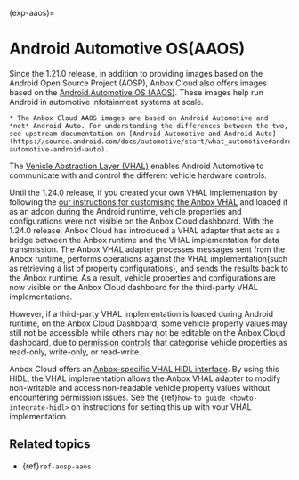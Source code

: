 (exp-aaos)=
# Android Automotive OS(AAOS)

Since the 1.21.0 release, in addition to providing images based on the Android Open Source Project (AOSP), Anbox Cloud also offers images based on the [Android Automotive OS (AAOS)](https://source.android.com/docs/automotive/start/what_automotive). These images help run Android in automotive infotainment systems at scale.

```{important}
* The Anbox Cloud AAOS images are based on Android Automotive and *not* Android Auto. For understanding the differences between the two, see upstream documentation on [Android Automotive and Android Auto](https://source.android.com/docs/automotive/start/what_automotive#android-automotive-android-auto).
```

The [Vehicle Abstraction Layer (VHAL)](https://source.android.com/docs/automotive/vhal) enables Android Automotive to communicate with and control the different vehicle hardware controls.

Until the 1.24.0 release, if you created your own VHAL implementation by following the [our instructions for customising the Anbox VHAL](https://documentation.ubuntu.com/anbox-cloud/en/latest/howto/android/custom-vhal/) and loaded it as an addon during the Android runtime, vehicle properties and configurations were not visible on the Anbox Cloud dashboard. With the 1.24.0 release, Anbox Cloud has introduced a VHAL adapter that acts as a bridge between the Anbox runtime and the VHAL implementation for data transmission. The Anbox VHAL adapter processes messages sent from the Anbox runtime, performs operations against the VHAL implementation(such as retrieving a list of property configurations), and sends the results back to the Anbox runtime. As a result, vehicle properties and configurations are now visible on the Anbox Cloud dashboard for the third-party VHAL implementations.

However, if a third-party VHAL implementation is loaded during Android runtime, on the Anbox Cloud Dashboard, some vehicle property values may still not be accessible while others may not be editable on the Anbox Cloud dashboard, due to [permission controls](https://source.android.com/docs/automotive/vhal/previous/properties#vehicle-props) that categorise vehicle properties as read-only, write-only, or read-write.

Anbox Cloud offers an [Anbox-specific VHAL HIDL interface](https://github.com/canonical/vendor_canonical_interfaces). By using this HIDL, the VHAL implementation allows the Anbox VHAL adapter to modify non-writable and access non-readable vehicle property values without encountering permission issues. See the {ref}`how-to guide <howto-integrate-hidl>` on instructions for setting this up with your VHAL implementation.

## Related topics

* {ref}`ref-aosp-aaos`
